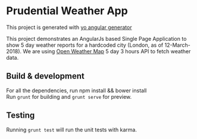 # Prudential Weather App

This project is generated with [yo angular generator](https://github.com/yeoman/generator-angular)

This project demonstrates an AngularJs based Single Page Application to show 5 day weather reports for a hardcoded city (London, as of 12-March-2018).
We are using [Open Weather Map](http://openweathermap.org) 5 day 3 hours API to fetch weather data. 

## Build & development
For all the dependencies, run npm install && bower install  
Run `grunt` for building and `grunt serve` for preview.

## Testing

Running `grunt test` will run the unit tests with karma.
